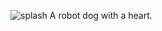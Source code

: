 
![splash](https://github.com/Nathan-Busse-private/S.P.A.R.K/assets/82398683/74f404fa-4832-449a-aaf1-10caba48064b)
A robot dog with a heart.
